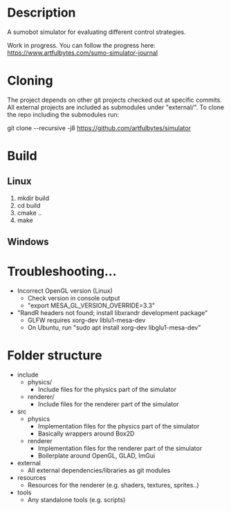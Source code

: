 # Description
A sumobot simulator for evaluating different control strategies.

Work in progress. You can follow the progress here:
https://www.artfulbytes.com/sumo-simulator-journal

# Cloning
The project depends on other git projects checked out at specific commits.
All external projects are included as submodules under "external/". To clone
the repo including the submodules run:

git clone --recursive -j8 https://github.com/artfulbytes/simulator

# Build
## Linux
1. mkdir build
2. cd build
3. cmake ..
4. make

## Windows

# Troubleshooting...
* Incorrect OpenGL version (Linux)
    - Check version in console output
    - "export MESA_GL_VERSION_OVERRIDE=3.3"
* "RandR headers not found; install libxrandr development package"
    - GLFW requires xorg-dev liblu1-mesa-dev
    - On Ubuntu, run "sudo apt install xorg-dev libglu1-mesa-dev"

# Folder structure
* include
    - physics/
        + Include files for the physics part of the simulator
    - renderer/
        + Include files for the renderer part of the simulator
* src
    - physics
        + Implementation files for the physics part of the simulator
        + Basically wrappers around Box2D
    - renderer
        + Implementation files for the renderer part of the simulator
        + Boilerplate around OpenGL, GLAD, ImGui
* external
    - All external dependencies/libraries as git modules
* resources
    - Resources for the renderer (e.g. shaders, textures, sprites..)
* tools
    - Any standalone tools (e.g. scripts)


